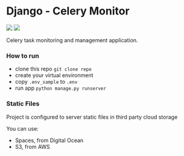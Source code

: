 # Django - Celery Monitor
![](https://img.shields.io/badge/Python-3.9.13-blue.svg)
![](https://img.shields.io/badge/Django-3.2.15-blue.svg)

Celery task monitoring and management application. 

### How to run

- clone this repo `git clone repo`
- create your virtual environment
- copy `.env_sample` to `.env`
- run app `python manage.py runserver`


### Static Files

Project is configured to server static files in third party cloud storage

You can use:
- Spaces, from Digital Ocean
- S3, from AWS
